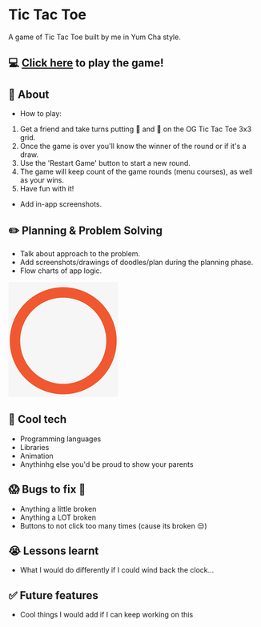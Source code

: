 # Tic Tac Toe
A game of Tic Tac Toe built by me in Yum Cha style.
## :computer: [Click here](https://yablony.github.io/tic_tac_toe/) to play the game!
## :page_facing_up: About
- How to play:
1. Get a friend and take turns putting :fried_shrimp: and :dumpling: on the OG Tic Tac Toe 3x3 grid.
2. Once the game is over you'll know the winner of the round or if it's a draw.
3. Use the 'Restart Game' button to start a new round.
4. The game will keep count of the game rounds (menu courses), as well as your wins.
5. Have fun with it!

- Add in-app screenshots.

## :pencil2: Planning & Problem Solving
- Talk about approach to the problem.
- Add screenshots/drawings of doodles/plan during the planning phase.
- Flow charts of app logic.

![image of paper and pen](./download.png)

## :rocket: Cool tech
- Programming languages
- Libraries
- Animation
- Anythinhg else you'd be proud to show your parents

## :scream: Bugs to fix :poop:
- Anything a little broken
- Anything a LOT broken
- Buttons to not click too many times (cause its broken :unamused:)

## :sob: Lessons learnt
- What I would do differently if I could wind back the clock...

## :white_check_mark: Future features
- Cool things I would add if I can keep working on this
